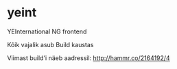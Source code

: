 yeint
=====

YEInternational NG frontend

Kõik vajalik asub Build kaustas

Viimast build'i näeb aadressil: http://hammr.co/2164192/4
